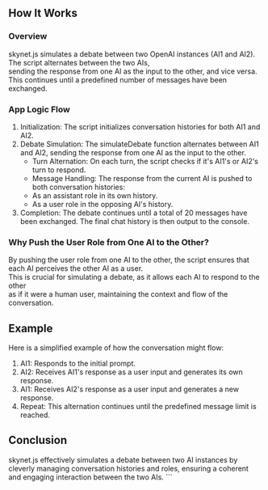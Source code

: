 ## How It Works
### Overview
skynet.js simulates a debate between two OpenAI instances (AI1 and AI2). The script alternates between the two AIs,  
sending the response from one AI as the input to the other, and vice versa.  
This continues until a predefined number of messages have been exchanged.

### App Logic Flow
1.  Initialization: The script initializes conversation histories for both AI1 and AI2.
2.  Debate Simulation: The simulateDebate function alternates between AI1 and AI2, sending the response from one AI as the input to the other.
    -  Turn Alternation: On each turn, the script checks if it's AI1's or AI2's turn to respond.
    -  Message Handling: The response from the current AI is pushed to both conversation histories:
      -  As an assistant role in its own history.
      -  As a user role in the opposing AI's history.
3.  Completion: The debate continues until a total of 20 messages have been exchanged. The final chat history is then output to the console.

### Why Push the User Role from One AI to the Other?
By pushing the user role from one AI to the other, the script ensures that each AI perceives the other AI as a user.  
This is crucial for simulating a debate, as it allows each AI to respond to the other  
as if it were a human user, maintaining the context and flow of the conversation.

## Example
Here is a simplified example of how the conversation might flow:

1.  AI1: Responds to the initial prompt.
2.  AI2: Receives AI1's response as a user input and generates its own response.
3.  AI1: Receives AI2's response as a user input and generates a new response.
4.  Repeat: This alternation continues until the predefined message limit is reached.

## Conclusion
skynet.js effectively simulates a debate between two AI instances by cleverly managing conversation histories and roles, ensuring a coherent and engaging interaction between the two AIs. ```